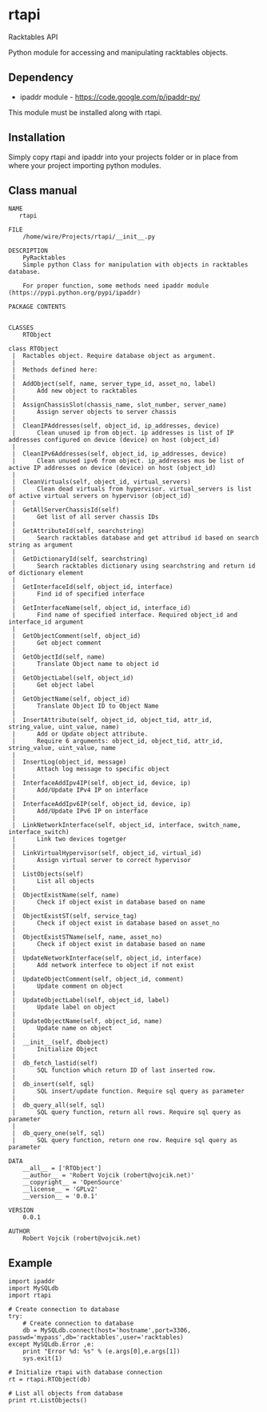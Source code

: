 rtapi
=====

Racktables API

Python module for accessing and manipulating racktables objects.

Dependency
------------------

* ipaddr module - https://code.google.com/p/ipaddr-py/

This module must be installed along with rtapi.

Installation
----------------
Simply copy rtapi and ipaddr into your projects folder or in place from where your project importing python modules.


Class manual
--------------------
    NAME
       rtapi

    FILE
        /home/wire/Projects/rtapi/__init__.py
    
    DESCRIPTION
        PyRacktables
        Simple python Class for manipulation with objects in racktables database. 
    
        For proper function, some methods need ipaddr module (https://pypi.python.org/pypi/ipaddr)

    PACKAGE CONTENTS


    CLASSES
        RTObject
    
    class RTObject
     |  Ractables object. Require database object as argument.
     |  
     |  Methods defined here:
     |  
     |  AddObject(self, name, server_type_id, asset_no, label)
     |      Add new object to racktables
     |  
     |  AssignChassisSlot(chassis_name, slot_number, server_name)
     |      Assign server objects to server chassis
     |  
     |  CleanIPAddresses(self, object_id, ip_addresses, device)
     |      Clean unused ip from object. ip addresses is list of IP addresses configured on device (device) on host (object_id)
     |  
     |  CleanIPv6Addresses(self, object_id, ip_addresses, device)
     |      Clean unused ipv6 from object. ip_addresses mus be list of active IP addresses on device (device) on host (object_id)
     |  
     |  CleanVirtuals(self, object_id, virtual_servers)
     |      Clean dead virtuals from hypervisor. virtual_servers is list of active virtual servers on hypervisor (object_id)
     |  
     |  GetAllServerChassisId(self)
     |      Get list of all server chassis IDs
     |  
     |  GetAttributeId(self, searchstring)
     |      Search racktables database and get attribud id based on search string as argument
     |  
     |  GetDictionaryId(self, searchstring)
     |      Search racktables dictionary using searchstring and return id of dictionary element
     |  
     |  GetInterfaceId(self, object_id, interface)
     |      Find id of specified interface
     |  
     |  GetInterfaceName(self, object_id, interface_id)
     |      Find name of specified interface. Required object_id and interface_id argument
     |  
     |  GetObjectComment(self, object_id)
     |      Get object comment
     |  
     |  GetObjectId(self, name)
     |      Translate Object name to object id
     |  
     |  GetObjectLabel(self, object_id)
     |      Get object label
     |  
     |  GetObjectName(self, object_id)
     |      Translate Object ID to Object Name
     |  
     |  InsertAttribute(self, object_id, object_tid, attr_id, string_value, uint_value, name)
     |      Add or Update object attribute. 
     |      Require 6 arguments: object_id, object_tid, attr_id, string_value, uint_value, name
     |  
     |  InsertLog(object_id, message)
     |      Attach log message to specific object
     |  
     |  InterfaceAddIpv4IP(self, object_id, device, ip)
     |      Add/Update IPv4 IP on interface
     |  
     |  InterfaceAddIpv6IP(self, object_id, device, ip)
     |      Add/Update IPv6 IP on interface
     |  
     |  LinkNetworkInterface(self, object_id, interface, switch_name, interface_switch)
     |      Link two devices togetger
     |  
     |  LinkVirtualHypervisor(self, object_id, virtual_id)
     |      Assign virtual server to correct hypervisor
     |  
     |  ListObjects(self)
     |      List all objects
     |  
     |  ObjectExistName(self, name)
     |      Check if object exist in database based on name
     |  
     |  ObjectExistST(self, service_tag)
     |      Check if object exist in database based on asset_no
     |  
     |  ObjectExistSTName(self, name, asset_no)
     |      Check if object exist in database based on name
     |  
     |  UpdateNetworkInterface(self, object_id, interface)
     |      Add network interfece to object if not exist
     |  
     |  UpdateObjectComment(self, object_id, comment)
     |      Update comment on object
     |  
     |  UpdateObjectLabel(self, object_id, label)
     |      Update label on object
     |  
     |  UpdateObjectName(self, object_id, name)
     |      Update name on object
     |  
     |  __init__(self, dbobject)
     |      Initialize Object
     |  
     |  db_fetch_lastid(self)
     |      SQL function which return ID of last inserted row.
     |  
     |  db_insert(self, sql)
     |      SQL insert/update function. Require sql query as parameter
     |  
     |  db_query_all(self, sql)
     |      SQL query function, return all rows. Require sql query as parameter
     |  
     |  db_query_one(self, sql)
     |      SQL query function, return one row. Require sql query as parameter

    DATA
        __all__ = ['RTObject']
        __author__ = 'Robert Vojcik (robert@vojcik.net)'
        __copyright__ = 'OpenSource'
        __license__ = 'GPLv2'
        __version__ = '0.0.1'

    VERSION
        0.0.1

    AUTHOR
        Robert Vojcik (robert@vojcik.net)

Example
-------


    import ipaddr
    import MySQLdb
    import rtapi

    # Create connection to database
    try:
        # Create connection to database
        db = MySQLdb.connect(host='hostname',port=3306, passwd='mypass',db='racktables',user='racktables)
    except MySQLdb.Error ,e:
        print "Error %d: %s" % (e.args[0],e.args[1])
        sys.exit(1)

    # Initialize rtapi with database connection
    rt = rtapi.RTObject(db)

    # List all objects from database
    print rt.ListObjects()


